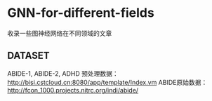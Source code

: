 # GNN-for-different-fields
收录一些图神经网络在不同领域的文章

## DATASET

ABIDE-1, ABIDE-2, ADHD 预处理数据： http://bisi.cstcloud.cn:8080/app/template/Index.vm
ABIDE原始数据： http://fcon_1000.projects.nitrc.org/indi/abide/
